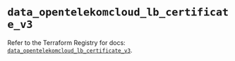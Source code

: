 # `data_opentelekomcloud_lb_certificate_v3`

Refer to the Terraform Registry for docs: [`data_opentelekomcloud_lb_certificate_v3`](https://registry.terraform.io/providers/opentelekomcloud/opentelekomcloud/1.36.46/docs/data-sources/lb_certificate_v3).
